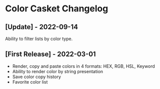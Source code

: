 # Color Casket Changelog

## [Update] - 2022-09-14

Ability to filter lists by color type. 

## [First Release] - 2022-03-01

- Render, copy and paste colors in 4 formats: HEX, RGB, HSL, Keyword
- Ability to render color by string presentation
- Save color copy history
- Favorite color list
